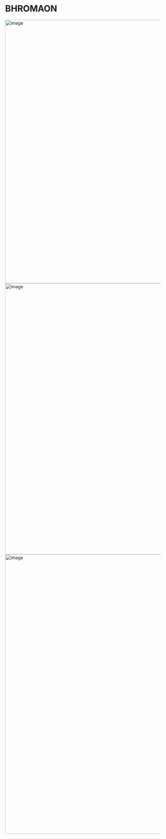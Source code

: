 # BHROMAON
<img width="850" alt="image" src="https://user-images.githubusercontent.com/62018613/209352724-4fb0322a-b698-4e8f-8c34-3c9f56eaf157.png">
<img width="874" alt="image" src="https://user-images.githubusercontent.com/62018613/209352766-144c895a-2db8-41ea-a744-ecddd166e60b.png">
<img width="901" alt="image" src="https://user-images.githubusercontent.com/62018613/209352826-4c26c5d4-2300-425c-9965-1dc09c0c5976.png">
